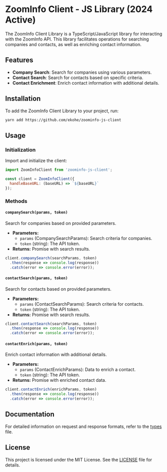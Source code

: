# ZoomInfo Client - JS Library (2024 Active)

The ZoomInfo Client Library is a TypeScript/JavaScript library for interacting with the ZoomInfo API. This library facilitates operations for searching companies and contacts, as well as enriching contact information.

## Features
- **Company Search**: Search for companies using various parameters.
- **Contact Search**: Search for contacts based on specific criteria.
- **Contact Enrichment**: Enrich contact information with additional details.

## Installation

To add the ZoomInfo Client Library to your project, run:

```bash
yarn add https://github.com/ekohe/zoominfo-js-client
```

## Usage

### Initialization

Import and initialize the client:

```javascript
import ZoomInfoClient from 'zoominfo-js-client';

const client = ZoomInfoClient({
  handleBaseURL: (baseURL) => `${baseURL}`
});
```

### Methods

#### `companySearch(params, token)`

Search for companies based on provided parameters.

- **Parameters:**
  - `params` (CompanySearchParams): Search criteria for companies.
  - `token` (string): The API token.
- **Returns:** Promise with search results.

```javascript
client.companySearch(searchParams, token)
  .then(response => console.log(response))
  .catch(error => console.error(error));
```

#### `contactSearch(params, token)`

Search for contacts based on provided parameters.

- **Parameters:**
  - `params` (ContactSearchParams): Search criteria for contacts.
  - `token` (string): The API token.
- **Returns:** Promise with search results.

```javascript
client.contactSearch(searchParams, token)
  .then(response => console.log(response))
  .catch(error => console.error(error));
```

#### `contactEnrich(params, token)`

Enrich contact information with additional details.

- **Parameters:**
  - `params` (ContactEnrichParams): Data to enrich a contact.
  - `token` (string): The API token.
- **Returns:** Promise with enriched contact data.

```javascript
client.contactEnrich(enrichParams, token)
  .then(response => console.log(response))
  .catch(error => console.error(error));
```

## Documentation

For detailed information on request and response formats, refer to the [types](./types.ts) file.

## License

This project is licensed under the MIT License. See the [LICENSE](./LICENSE) file for details.

